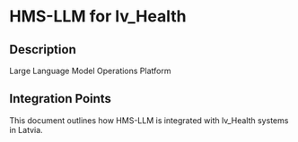 # HMS-LLM for lv_Health

## Description

Large Language Model Operations Platform

## Integration Points

This document outlines how HMS-LLM is integrated with lv_Health systems in Latvia.
